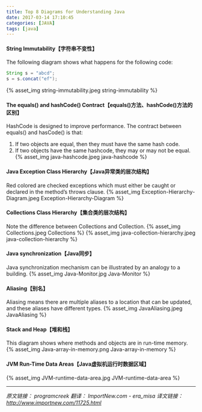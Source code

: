 ```yaml
---
title: Top 8 Diagrams for Understanding Java
date: 2017-03-14 17:10:45
categories: [JAVA]
tags: [java]
---
```


#### String Immutability【字符串不变性】
The following diagram shows what happens for the following code:
```java
String s = "abcd";
s = s.concat("ef");
```
  <!--more-->

{% asset_img string-immutability.jpeg string-immutability %}

#### The equals() and hashCode() Contract【equals()方法、hashCode()方法的区别】
HashCode is designed to improve performance. The contract between equals() and hasCode() is that:
1. If two objects are equal, then they must have the same hash code.
2. If two objects have the same hashcode, they may or may not be equal.
{% asset_img java-hashcode.jpeg java-hashcode %}

#### Java Exception Class Hierarchy【Java异常类的层次结构】
Red colored are checked exceptions which must either be caught or declared in the method’s throws clause.
{% asset_img Exception-Hierarchy-Diagram.jpeg Exception-Hierarchy-Diagram %}

#### Collections Class Hierarchy【集合类的层次结构】
Note the difference between Collections and Collection.
{% asset_img Collections.jpeg Collections %}
{% asset_img java-collection-hierarchy.jpeg java-collection-hierarchy %}

#### Java synchronization【Java同步】
Java synchronization mechanism can be illustrated by an analogy to a building.
{% asset_img Java-Monitor.jpg Java-Monitor %}

#### Aliasing【别名】
Aliasing means there are multiple aliases to a location that can be updated, and these aliases have different types.
{% asset_img JavaAliasing.jpeg JavaAliasing %}

#### Stack and Heap【堆和栈】
This diagram shows where methods and objects are in run-time memory.
{% asset_img Java-array-in-memory.png Java-array-in-memory %}

#### JVM Run-Time Data Areas【Java虚拟机运行时数据区域】
{% asset_img JVM-runtime-data-area.jpg JVM-runtime-data-area %}

***

*原文链接： programcreek 翻译： ImportNew.com - era_misa*
*译文链接： http://www.importnew.com/11725.html*
